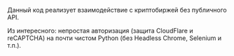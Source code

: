 Данный код реализует взаимодействие с криптобиржей без публичного API.

Из интересного: непростая авторизация (защита CloudFlare и reCAPTCHA) на почти чистом Python (без Headless Chrome, Selenium и т.п.).
